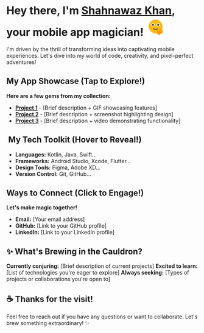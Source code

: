 #  Hey there, I'm <a  href="https://www.linkedin.com/in/shahnawaz-khan-197052162/">Shahnawaz Khan</a>, your mobile app magician! <img src="hii.gif" width="50px">

I'm driven by the thrill of transforming ideas into captivating mobile experiences. Let's dive into my world of code, creativity, and pixel-perfect adventures!

##  My App Showcase (Tap to Explore!)

**Here are a few gems from my collection:**

* **[Project 1](link)** - [Brief description + GIF showcasing features]
* **[Project 2](link)** - [Brief description + screenshot highlighting design]
* **[Project 3](link)** - [Brief description + video demonstrating functionality]

## ️ My Tech Toolkit (Hover to Reveal!)

* **Languages:** Kotlin, Java, Swift...
* **Frameworks:** Android Studio, Xcode, Flutter...
* **Design Tools:** Figma, Adobe XD...
* **Version Control:** Git, GitHub...

##  Ways to Connect (Click to Engage!)

**Let's make magic together!**

* **Email:** [Your email address]
* **GitHub:** [Link to your GitHub profile]
* **LinkedIn:** [Link to your LinkedIn profile]

## ✨ What's Brewing in the Cauldron?

**Currently conjuring:** [Brief description of current projects]
**Excited to learn:** [List of technologies you're eager to explore]
**Always seeking:** [Types of projects or collaborations you're open to]

## ☕️ Thanks for the visit! 

Feel free to reach out if you have any questions or want to collaborate. Let's brew something extraordinary! ✨
